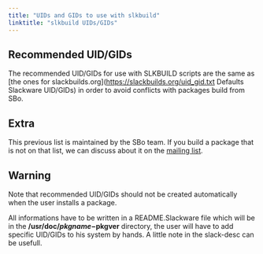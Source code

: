 ```yaml
---
title: "UIDs and GIDs to use with slkbuild"
linktitle: "slkbuild UIDs/GIDs"
---
```


## Recommended UID/GIDs 

The recommended UID/GIDs for use with SLKBUILD scripts are the same as
[the ones for slackbuilds.org](https://slackbuilds.org/uid_gid.txt Defaults Slackware UID/GIDs)
in order to avoid conflicts with packages build from SBo.

## Extra 


This previous list is maintained by the SBo team. If you build a package that
is not on that list, we can discuss about it on the
[mailing list](https://lists.sourceforge.net/lists/listinfo/salix-main).


## Warning 

Note that recommended UID/GIDs should not be created automatically when the user installs a package.

All informations have to be written in a README.Slackware file which will be in
the __/usr/doc/$pkgname-$pkgver__ directory, the user will have to add specific
UID/GIDs to his system by hands. A little note in the slack-desc can be
usefull.

